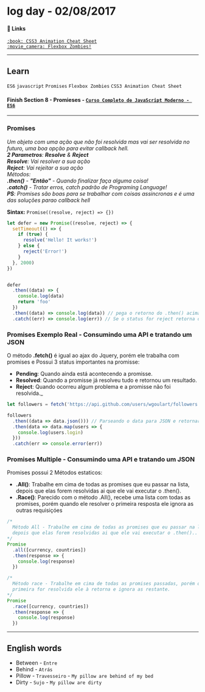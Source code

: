 # log day - 02/08/2017

#### 🔗 Links

[`:book: CSS3 Animation Cheat Sheet`](http://www.justinaguilar.com/animations/index.html)  
[`:movie_camera: Flexbox Zombies!`](http://geddski.teachable.com/p/flexbox-zombies)  
___

## Learn
`ES6` `javascript` `Promises` `Flexbox Zombies` `CSS3 Animation Cheat Sheet`
#### Finish Section 8 - Promieses - [`Curso Completo de JavaScript Moderno - ES6`](https://www.udemy.com/curso-completo-de-javascript-moderno-es6/)
___

### Promises
_Um objeto com uma ação que não foi resolvida mas vai ser resolvida no futuro,
uma boa opção para evitar callback hell.  
**2 Parametros**:  **Resolve** & **Reject**  
**Resolve**: Vai resolver a sua ação  
**Reject**: Vai rejeitar a sua ação   
Métodos:  
**.then()** - **"Então"** - Quando finalizar faça alguma coisa!  
**.catch()** - Tratar erros, catch padrão de Programing Language!   
**PS**: Promises são boas para se trabalhar com coisas assincronas e é uma das
soluções parao callback hell_

**Sintax:** `Promise((resolve, reject) => {})`  

```javascript
let defer = new Promise((resolve, reject) => {
  setTimeout(() => {
    if (true) {
      resolve('Hello! It works!')
    } else {
      reject('Error!')
    }
  }, 2000)
})


defer
  .then((data) => {
    console.log(data)
    return 'foo'
  })
  .then((data) => console.log(data)) // pega o retorno do .then() acima e passa como o parametro 'data'
  .catch((err) => console.log(err)) // Se o status for reject retorna o erro.
```

### Promises Exemplo Real - Consumindo uma API e tratando um JSON
O método **.fetch()** é igual ao ajax do Jquery, porém ele trabalha com promises
e Possui 3 status importantes na promisse:  
- **Pending**: Quando ainda está acontecendo a promisse.  
- **Resolved**: Quando a promisse já resolveu tudo e retornou um resultado.  
- **Reject**: Quando ocorreu algum problema e a promisse não foi resolvida._


```javascript
let followers = fetch('https://api.github.com/users/wgoulart/followers')

followers
  .then((data => data.json())) // Parseando o data para JSON e retornar o mesmo
  .then(data => data.map(users => {
    console.log(users.login)
  }))
  .catch(err => console.error(err))
```

### Promises Multiple - Consumindo uma API e tratando um JSON
Promises possui 2 Métodos estaticos:  
  - **.All()**: Trabalhe em cima de todas as promises que eu passar na lista,
  depois que elas forem resolvidas ai que ele vai executar o .then().
  - **.Race()**: Parecido com o método .All(), recebe uma lista com todas as promises,
  porém quando ele resolver o primeira resposta ele ignora as outras requisiçóes

```javascript
/*
  Método All - Trabalhe em cima de todas as promises que eu passar na lista,
  depois que elas forem resolvidas ai que ele vai executar o .then()..
*/
Promise
  .all([currency, countries])
  .then(response => {
    console.log(response)
  })

/*
  Método race - Trabalhe em cima de todas as promises passadas, porém quando a
  primeira for resolvida ele à retorna e ignora as restante.
*/
Promise
  .race([currency, countries])
  .then(response => {
    console.log(response)
  })
```
___

## English words
- Between - `Entre`
- Behind - `Atrás`
- Pillow - `Travesseiro` - `My pillow are behind of my bed`
- Dirty - `Sujo` - `My pillow are dirty`
